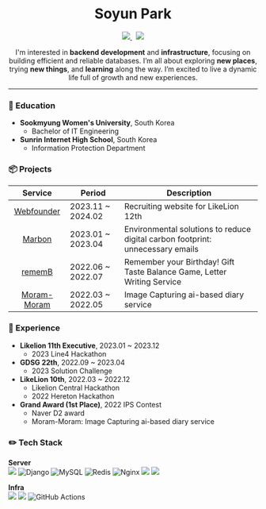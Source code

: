<div align="center">

  # Soyun Park

  <p align="center">
    <a href="https://www.linkedin.com/in/soyun-park-565818341/">
      <img src="https://img.shields.io/badge/LinkedIn-0A66C2?style=flat-square&logo=LinkedIn&logoColor=white&link=https://www.linkedin.com/in/soyun-park-565818341/"/>
    </a>&nbsp
    <a href="mailto:happine2s@sookmyung.ac.kr">
      <img src="https://img.shields.io/badge/happine2s@sookmyung.ac.kr-005AAA?style=flat-square&logo=snowflake&logoColor=white&link=happine2s@sookmyung.ac.kr"/>
    </a>
  </p>

  I'm interested in **backend development** and **infrastructure**, focusing on building efficient and reliable databases. I’m all about exploring **new places**, trying **new things**, and **learning** along the way. I’m excited to live a dynamic life full of growth and new experiences.

</div>

---

### 🏫 Education
- **Sookmyung Women's University**, South Korea
  - Bachelor of IT Engineering
- **Sunrin Internet High School**, South Korea
  - Information Protection Department


### 📦 Projects
| Service | Period | Description |
| :---: | --- | --- |
| [Webfounder](https://github.com/Likelion-at-SMWU-WebFounder/Recruit-Backend) | 2023.11 ~ 2024.02 | Recruiting website for LikeLion 12th |
| [Marbon](https://github.com/dsc-sookmyung/2023-Nerror-SolutionChallenge) | 2023.01 ~ 2023.04 | Environmental solutions to reduce digital carbon footprint: unnecessary emails |
| [rememB](https://github.com/happine2s/rememB-Server-Deploy) | 2022.06 ~ 2022.07 | Remember your Birthday! Gift Taste Balance Game, Letter Writing Service |
| [Moram-Moram](https://github.com/ZUITOPIA/moram_moram) | 2022.03 ~ 2022.05 | Image Capturing ai-based diary service |


### 📍 Experience
- **Likelion 11th Executive**, 2023.01 ~ 2023.12
  - 2023 Line4 Hackathon
- **GDSG 22th**, 2022.09 ~ 2023.04
    - 2023 Solution Challenge
- **LikeLion 10th**, 2022.03 ~ 2022.12
  - Likelion Central Hackathon
  - 2022 Hereton Hackathon
- **Grand Award (1st Place)**, 2022 IPS Contest
  - Naver D2 award
  - Moram-Moram: Image Capturing ai-based diary service


### ✏️ Tech Stack
**Server**
<br>
<img src="https://img.shields.io/badge/Spring Boot-6DB33F?style=flat-square&logo=springboot&logoColor=white"/>
<img alt="Django" src="https://img.shields.io/badge/django-%23092E20.svg?style=flat-square&logo=django&logoColor=white"/>
<img alt="MySQL" src="https://img.shields.io/badge/mysql-%2300f.svg?style=flat-square&logo=mysql&logoColor=white"/>
<img alt="Redis" src="https://img.shields.io/badge/redis-%23DD0031.svg?style=flat-square&logo=redis&logoColor=white"/>
<img alt="Nginx" src="https://img.shields.io/badge/nginx-%23009639.svg?style=flat-square&logo=nginx&logoColor=white"/>
<img src="https://img.shields.io/badge/Java-007396?style=flat-square&logo=Java&logoColor=white">
<img src="https://img.shields.io/badge/Python-3776AB?style=flat-square&logo=Python&logoColor=white">



**Infra**
<br>
<img src="https://img.shields.io/badge/Amazon AWS-3776AB?style=flat-square&logo=amazonaws&logoColor=white"/>
<img src="https://img.shields.io/badge/Docker-2496ED?style=flat-square&logo=Docker&logoColor=white"/>
<img alt="GitHub Actions" src="https://img.shields.io/badge/githubactions-%232671E5.svg?style=flat-square&logo=githubactions&logoColor=white"/>
